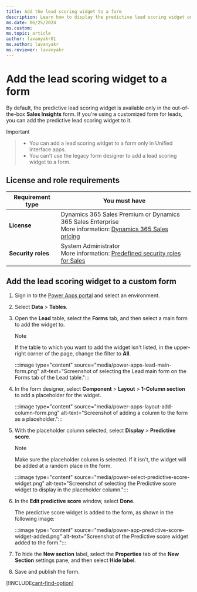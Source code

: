 ```yaml
---
title: Add the lead scoring widget to a form
description: Learn how to display the predictive lead scoring widget on your custom forms in Dynamics 365 Sales.
ms.date: 06/25/2024
ms.custom: 
ms.topic: article
author: lavanyakr01
ms.author: lavanyakr
ms.reviewer: lavanyakr
---
```


# Add the lead scoring widget to a form

By default, the predictive lead scoring widget is available only in the out-of-the-box **Sales Insights** form. If you're using a customized form for leads, you can add the predictive lead scoring widget to it.

> [!IMPORTANT]

> - You can add a lead scoring widget to a form only in Unified Interface apps.
> - You can't use the legacy form designer to add a lead scoring widget to a form.

## License and role requirements

| Requirement type | You must have |
|-----------------------|---------|
| **License** | Dynamics 365 Sales Premium or Dynamics 365 Sales Enterprise<br>More information: [Dynamics 365 Sales pricing](https://dynamics.microsoft.com/sales/pricing/) |
| **Security roles** | System Administrator<br>More information: [Predefined security roles for Sales](security-roles-for-sales.md) |

## Add the lead scoring widget to a custom form

1. Sign in to the [Power Apps portal](https://make.powerapps.com/) and select an environment.

1. Select **Data** > **Tables**.

1. Open the **Lead** table, select the **Forms** tab, and then select a main form to add the widget to.

    > [!NOTE]
    > If the table to which you want to add the widget isn't listed, in the upper-right corner of the page, change the filter to **All**.

    :::image type="content" source="media/power-apps-lead-main-form.png" alt-text="Screenshot of selecting the Lead main form on the Forms tab of the Lead table.":::

1. In the form designer, select **Component** > **Layout** > **1-Column section** to add a placeholder for the widget.

    :::image type="content" source="media/power-apps-layout-add-column-form.png" alt-text="Screenshot of adding a column to the form as a placeholder.":::

1. With the placeholder column selected, select **Display** > **Predictive score**.

    > [!NOTE]
    > Make sure the placeholder column is selected. If it isn't, the widget will be added at a random place in the form.

    :::image type="content" source="media/power-select-predictive-score-widget.png" alt-text="Screenshot of selecting the Predictive score widget to display in the placeholder column.":::

1. In the **Edit predictive score** window, select **Done**.

    The predictive score widget is added to the form, as shown in the following image:

    :::image type="content" source="media/power-app-predictive-score-widget-added.png" alt-text="Screenshot of the Predictive score widget added to the form.":::

1. To hide the **New section** label, select the **Properties** tab of the **New Section** settings pane, and then select **Hide label**.

1. Save and publish the form.

[!INCLUDE[cant-find-option](../includes/cant-find-option.md)]
